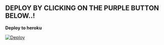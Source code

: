 ## DEPLOY BY CLICKING ON THE PURPLE BUTTON BELOW..!

<b>Deploy to heroku</b>

[![Deploy](https://www.herokucdn.com/deploy/button.svg)](https://heroku.com/deploy?template=https://github.com/hellboi-atul/whats-app-userbot)
